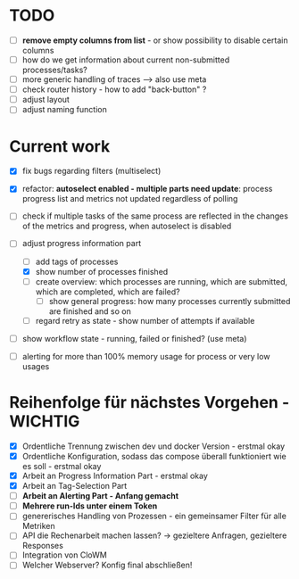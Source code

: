 # TODO

 - [ ] **remove empty columns from list** - or show possibility to disable certain columns
 - [ ] how do we get information about current non-submitted processes/tasks?
 - [ ] more generic handling of traces --> also use meta
 - [ ] check router history - how to add "back-button" ?
 - [ ] adjust layout
 - [ ] adjust naming function

# Current work
- [x] fix bugs regarding filters (multiselect) 
- [x] refactor: **autoselect enabled - multiple parts need update**: process progress list and metrics not updated regardless of polling
- [ ] check if multiple tasks of the same process are reflected in the changes of the metrics and progress, when autoselect is disabled
- [ ] adjust progress information part
  - [ ] add tags of processes
  - [x] show number of processes finished
  - [ ] create overview: which processes are running, which are submitted, which are completed, which are failed?
    - [ ] show general progress: how many processes currently submitted are finished and so on
  - [ ] regard retry as state - show number of attempts if available
- [ ] show workflow state - running, failed or finished? (use meta)
- [ ] alerting for more than 100% memory usage for process or very low usages


# Reihenfolge für nächstes Vorgehen - WICHTIG
- [x] Ordentliche Trennung zwischen dev und docker Version - erstmal okay
- [x] Ordentliche Konfiguration, sodass das compose überall funktioniert wie es soll - erstmal okay
- [x] Arbeit an Progress Information Part - erstmal okay
- [x] Arbeit an Tag-Selection Part
- [ ] **Arbeit an Alerting Part - Anfang gemacht**
- [ ] **Mehrere run-Ids unter einem Token** 
- [ ] genererisches Handling von Prozessen - ein gemeinsamer Filter für alle Metriken
- [ ] API die Rechenarbeit machen lassen? -> gezieltere Anfragen, gezieltere Responses
- [ ] Integration von CloWM
- [ ] Welcher Webserver? Konfig final abschließen!
